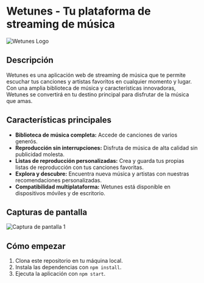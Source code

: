 # Wetunes - Tu plataforma de streaming de música

![Wetunes Logo](link_to_logo.png)

## Descripción

Wetunes es una aplicación web de streaming de música que te permite escuchar tus canciones y artistas favoritos en cualquier momento y lugar. Con una amplia biblioteca de música y características innovadoras, Wetunes se convertirá en tu destino principal para disfrutar de la música que amas.

## Características principales

- **Biblioteca de música completa:** Accede de canciones de varios generós.
- **Reproducción sin interrupciones:** Disfruta de música de alta calidad sin publicidad molesta.
- **Listas de reproducción personalizadas:** Crea y guarda tus propias listas de reproducción con tus canciones favoritas.
- **Explora y descubre:** Encuentra nueva música y artistas con nuestras recomendaciones personalizadas.
- **Compatibilidad multiplataforma:** Wetunes está disponible en dispositivos móviles y de escritorio.

## Capturas de pantalla

![Captura de pantalla 1](https://i.ibb.co/WpVYR7H/wetunes.png)

## Cómo empezar

1. Clona este repositorio en tu máquina local.
2. Instala las dependencias con `npm install`.
3. Ejecuta la aplicación con `npm start`.

